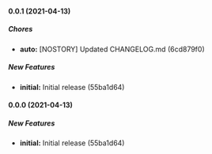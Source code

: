 #### 0.0.1 (2021-04-13)

##### Chores

* **auto:**  [NOSTORY] Updated CHANGELOG.md (6cd879f0)

##### New Features

* **initial:**  Initial release (55ba1d64)

#### 0.0.0 (2021-04-13)

##### New Features

* **initial:**  Initial release (55ba1d64)

